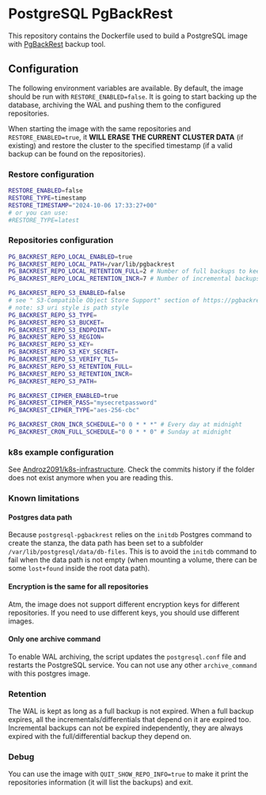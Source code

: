 # PostgreSQL PgBackRest

This repository contains the Dockerfile used to build a PostgreSQL image with [PgBackRest](https://pgbackrest.org/) backup tool.

## Configuration

The following environment variables are available. By default, the image should be run with `RESTORE_ENABLED=false`. It is going to start backing up the database, archiving the WAL and pushing them to the configured repositories.

When starting the image with the same repositories and `RESTORE_ENABLED=true`, it **WILL ERASE THE CURRENT CLUSTER DATA** (if existing) and restore the cluster to the specified timestamp (if a valid backup can be found on the repositories).

### Restore configuration

```bash
RESTORE_ENABLED=false
RESTORE_TYPE=timestamp
RESTORE_TIMESTAMP="2024-10-06 17:33:27+00"
# or you can use:
#RESTORE_TYPE=latest
```

### Repositories configuration

```bash
PG_BACKREST_REPO_LOCAL_ENABLED=true
PG_BACKREST_REPO_LOCAL_PATH=/var/lib/pgbackrest
PG_BACKREST_REPO_LOCAL_RETENTION_FULL=2 # Number of full backups to keep
PG_BACKREST_REPO_LOCAL_RETENTION_INCR=7 # Number of incremental backups to keep

PG_BACKREST_REPO_S3_ENABLED=false
# see " S3-Compatible Object Store Support" section of https://pgbackrest.org/user-guide.html
# note: s3 uri style is path style
PG_BACKREST_REPO_S3_TYPE=
PG_BACKREST_REPO_S3_BUCKET=
PG_BACKREST_REPO_S3_ENDPOINT=
PG_BACKREST_REPO_S3_REGION=
PG_BACKREST_REPO_S3_KEY=
PG_BACKREST_REPO_S3_KEY_SECRET=
PG_BACKREST_REPO_S3_VERIFY_TLS=
PG_BACKREST_REPO_S3_RETENTION_FULL=
PG_BACKREST_REPO_S3_RETENTION_INCR=
PG_BACKREST_REPO_S3_PATH=

PG_BACKREST_CIPHER_ENABLED=true
PG_BACKREST_CIPHER_PASS="mysecretpassword"
PG_BACKREST_CIPHER_TYPE="aes-256-cbc"

PG_BACKREST_CRON_INCR_SCHEDULE="0 0 * * *" # Every day at midnight
PG_BACKREST_CRON_FULL_SCHEDULE="0 0 * * 0" # Sunday at midnight
```

### k8s example configuration

See [Androz2091/k8s-infrastructure](https://github.com/Androz2091/k8s-infrastructure/tree/main/cluster-manifests/db/postgres-pgbackrest). Check the commits history if the folder does not exist anymore when you are reading this.

### Known limitations

#### Postgres data path

Because `postgresql-pgbackrest` relies on the `initdb` Postgres command to create the stanza, the data path has been set to a subfolder `/var/lib/postgresql/data/db-files`. This is to avoid the `initdb` command to fail when the data path is not empty (when mounting a volume, there can be some `lost+found` inside the root data path).

#### Encryption is the same for all repositories

Atm, the image does not support different encryption keys for different repositories. If you need to use different keys, you should use different images.

#### Only one archive command

To enable WAL archiving, the script updates the `postgresql.conf` file and restarts the PostgreSQL service. You can not use any other `archive_command` with this postgres image.

### Retention

The WAL is kept as long as a full backup is not expired. When a full backup expires, all the incrementals/differentials that depend on it are expired too. Incremental backups can not be expired independently, they are always expired with the full/differential backup they depend on.

### Debug

You can use the image with `QUIT_SHOW_REPO_INFO=true` to make it print the repositories information (it will list the backups) and exit.
